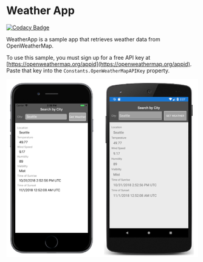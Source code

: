 # Weather App

[![Codacy Badge](https://api.codacy.com/project/badge/Grade/b66d2477a3194e59aae26a82163b61d3)](https://app.codacy.com/manual/srivatsams/weather-app?utm_source=github.com&utm_medium=referral&utm_content=srivatsamarichi/weather-app&utm_campaign=Badge_Grade_Settings)

WeatherApp is a sample app that retrieves weather data from OpenWeatherMap.

To use this sample, you must sign up for a free API key at [https://openweathermap.org/appid](https://openweathermap.org/appid). Paste that key into the `Constants.OpenWeatherMapAPIKey` property.

![Weather App application screenshot](Screenshots/01All.png "Weather App application screenshot")
